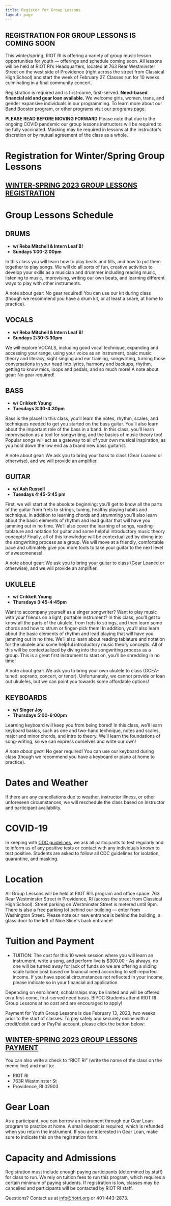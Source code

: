 ```yaml
---
title: Register for Group Lessons
layout: page
---
```


## REGISTRATION FOR GROUP LESSONS IS COMING SOON

This winter/spring, RIOT RI is offering a variety of group music lesson opportunities for youth — offerings and schedule coming soon. All lessons will be held at RIOT RI’s Headquarters, located at 763 Rear Westminster Street on the west side of Providence (right across the street from Classical High School) and start the week of February 27. Classes run for 10 weeks culminating in a final community concert.
 
Registration is required and is first-come, first-served. **Need-based financial aid and gear loan available.** We welcome girls, women, trans, and gender expansive individuals in our programming. To learn more about our Band Booster program, or other programs [visit our programs page.](/programs/)

**PLEASE READ BEFORE MOVING FORWARD**
Please note that due to the ongoing COVID pandemic our group lessons instructors will be required to be fully vaccinated. Masking may be required in lessons at the instructor's discretion or by mutual agreement of the class as a whole.

# Registration for Winter/Spring Group Lessons

## [WINTER-SPRING 2023 GROUP LESSONS REGISTRATION](https://forms.gle/ADQGEvRTpCaP7Znf7)
 
# Group Lessons Schedule

## DRUMS 
* **w/ Reba Mitchell & Intern Leaf B!**
* **Sundays 1:00-2:00pm** 

In this class you will learn how to play beats and fills, and how to put them together to play songs. We will do all sorts of fun, creative activities to develop your skills as a musician and drummer including reading music, listening to music, improvising, writing our own beats, and learning different ways to play with other instruments.

A note about gear: No gear required! You can use our kit during class (though we recommend you have a drum kit, or at least a snare, at home to practice).

## VOCALS 
* **w/ Reba Mitchell & Intern Leaf B!**
* **Sundays 2:30-3:30pm** 

We will explore VOCALS, including good vocal technique, expanding and accessing your range, using your voice as an instrument, basic music theory and literacy, sight singing and ear training, songwriting, turning those conversations in your head into lyrics, harmony and backups, rhythm, getting to know mics, loops and pedals, and so much more!
A note about gear: No gear required!

## BASS 
* **w/ Crikkett Young** 
* **Tuesdays 3:30-4:30pm**

Bass is the place! In this class, you’ll learn the notes, rhythm, scales, and techniques needed to get you started on the bass guitar. You’ll also learn about the important role of the bass in a band. In this class, you’ll learn improvisation as a tool for songwriting, and the basics of music theory too! Popular songs will act as a gateway to all of your own musical inspiration, as you hold down the low end as a brand new bass guitarist.

A note about gear: We ask you to bring your bass to class (Gear Loaned or otherwise), and we will provide an amplifier.

## GUITAR 
* **w/ Ash Russell**
* **Tuesdays 4:45-5:45 pm**

First, we will start at the absolute beginning: you’ll get to know all the parts of the guitar from frets to strings, tuning, healthy playing habits and technique. In addition to learning chords and strumming you’ll also learn about the basic elements of rhythm and lead guitar that will have you jamming out in no time. We’ll also cover the learning of songs, reading tablature and notation for guitar and some helpful introductory music theory concepts! Finally, all of this knowledge will be contextualized by diving into the songwriting process as a group. We will move at a friendly, comfortable pace and ultimately give you more tools to take your guitar to the next level of awesomeness!

A note about gear: We ask you to bring your guitar to class (Gear Loaned or otherwise), and we will provide an amplifier.

## UKULELE 
* **w/ Crikkett Young**
* **Thursdays 3:45-4:45pm**

Want to accompany yourself as a singer songwriter? Want to play music with your friends on a light, portable instrument? In this class, you’ll get to know all the parts of the ukulele, from frets to strings, and then learn some chords and how to strum or finger-pick them! In addition, you’ll also learn about the basic elements of rhythm and lead playing that will have you jamming out in no time. We’ll also learn about reading tablature and notation for the ukulele and some helpful introductory music theory concepts. All of this will be contextualized by diving into the songwriting process as a group. This is a great first instrument to start on, you’ll be shredding in no time!

A note about gear: We ask you to bring your own ukulele to class (GCEA-tuned: soprano, concert, or tenor). Unfortunately, we cannot provide or loan out ukuleles, but we can point you towards some affordable options!

## KEYBOARDS
* **w/ Singer Joy**
* **Thursdays 5:00-6:00pm**

Learning keyboard will keep you from being bored! In this class, we’ll learn keyboard basics, such as one and two-hand technique, notes and scales, major and minor chords, and intro to theory. We’ll learn the foundations of song-writing, so we can express ourselves and write our own!

*A note about gear:* No gear required! You can use our keyboard during class (though we recommend you have a keyboard or piano at home to practice).

# Dates and Weather
If there are any cancellations due to weather, instructor illness, or other unforeseen circumstances, we will reschedule the class based on instructor and participant availability. 

# COVID-19

In keeping with [CDC guidelines](https://www.cdc.gov/coronavirus/2019-ncov/prevent-getting-sick/prevention.html#recommendations), we ask all participants to test regularly and to inform us of any positive tests or contact with any individuals known to test positive. Students are asked to follow all CDC guidelines for isolation, quarantine, and masking. 

# Location

All Group Lessons will be held at RIOT RI’s program and office space: 763 Rear Westminster Street in Providence, RI (across the street from Classical High School). Street parking on Westminster Street is metered until 9pm. There is also a free parking lot behind our building — enter from Washington Street. Please note our new entrance is behind the building, a glass door to the left of Nice Slice's back entrance!

# Tuition and Payment

* TUITION:
The cost for this 10 week session where you will learn an instrument, write a song, and perform live is $300.00 - As always, no one will be turned away for lack of funds so we are offering a sliding scale tuition cost based on financial need according to self-reported income. If you have special circumstances not reflected in your income, please indicate so in your financial aid application. 

Depending on enrollment, scholarships may be limited and will be offered on a first-come, first-served need basis. BIPOC Students attend RIOT RI Group Lessons at no cost and are encouraged to apply!

Payment for Youth Group Lessons is due February 13, 2023, two weeks prior to the start of classes. To pay safely and securely online with a credit/debit card or PayPal account, please click the button below:

## [WINTER-SPRING 2023 GROUP LESSONS PAYMENT](https://www.paypal.com/donate?hosted_button_id=FW8T8HBJAHKME)

You can also write a check to “RIOT RI” (write the name of the class on the memo line) and mail to:
* RIOT RI
* 763R Westminster St
* Providence, RI 02903

# Gear Loan

As a participant, you can borrow an instrument through our Gear Loan program to practice at home. A small deposit is required, which is refunded when you return the instrument. If you are interested in Gear Loan, make sure to indicate this on the registration form.

# Capacity and Admissions

Registration must include enough paying participants (determined by staff) for class to run. We rely on tuition fees to run this program, which requires a certain minimum of paying students. If registration is low, classes may be cancelled and participants will be contacted by RIOT RI staff.

Questions?  Contact us at [info@riotri.org](mailto:info@riotri.org) or 401-443-2873.
